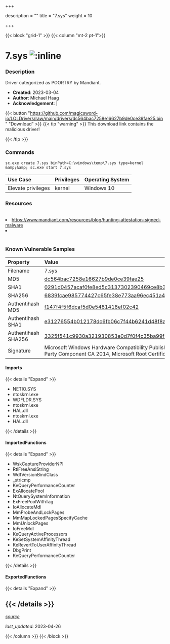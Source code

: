 +++

description = ""
title = "7.sys"
weight = 10

+++


{{< block "grid-1" >}}
{{< column "mt-2 pt-1">}}


# 7.sys ![:inline](/images/twitter_verified.png) 


### Description

Driver categorized as POORTRY by Mandiant.

- **Created**: 2023-03-04
- **Author**: Michael Haag
- **Acknowledgement**:  | [](https://twitter.com/)

{{< button "https://github.com/magicsword-io/LOLDrivers/raw/main/drivers/dc564bac7258e16627b9de0ce39fae25.bin" "Download" >}}
{{< tip "warning" >}}
This download link contains the malicious driver!

{{< /tip >}}

### Commands

```
sc.exe create 7.sys binPath=C:\windows\temp\7.sys type=kernel &amp;&amp; sc.exe start 7.sys
```

| Use Case | Privileges | Operating System | 
|:---- | ---- | ---- |
| Elevate privileges | kernel | Windows 10 |

### Resources
<br>
<li><a href="https://www.mandiant.com/resources/blog/hunting-attestation-signed-malware">https://www.mandiant.com/resources/blog/hunting-attestation-signed-malware</a></li>
<li><a href=""></a></li>
<br>

### Known Vulnerable Samples

| Property           | Value |
|:-------------------|:------|
| Filename           | 7.sys |
| MD5                | [dc564bac7258e16627b9de0ce39fae25](https://www.virustotal.com/gui/file/dc564bac7258e16627b9de0ce39fae25) |
| SHA1               | [0291d0457acaf0fe8ed5c3137302390469ce8b35](https://www.virustotal.com/gui/file/0291d0457acaf0fe8ed5c3137302390469ce8b35) |
| SHA256             | [6839fcae985774427c65fe38e773aa96ec451a412caa5354ad9e2b9b54ffe6c1](https://www.virustotal.com/gui/file/6839fcae985774427c65fe38e773aa96ec451a412caa5354ad9e2b9b54ffe6c1) |
| Authentihash MD5   | [f147f4f5f6dcaf5d0e5481418ef02c42](https://www.virustotal.com/gui/search/authentihash%253Af147f4f5f6dcaf5d0e5481418ef02c42) |
| Authentihash SHA1  | [e31276554b012178dc6fb06c7f44b6241d48f8a7](https://www.virustotal.com/gui/search/authentihash%253Ae31276554b012178dc6fb06c7f44b6241d48f8a7) |
| Authentihash SHA256| [3325f541c9930a321930853e0d7f0f4c35ba99f99a97bfe275c60248957720fb](https://www.virustotal.com/gui/search/authentihash%253A3325f541c9930a321930853e0d7f0f4c35ba99f99a97bfe275c60248957720fb) |
| Signature         | Microsoft Windows Hardware Compatibility Publisher, Microsoft Windows Third Party Component CA 2014, Microsoft Root Certificate Authority 2010   |


#### Imports
{{< details "Expand" >}}
* NETIO.SYS
* ntoskrnl.exe
* WDFLDR.SYS
* ntoskrnl.exe
* HAL.dll
* ntoskrnl.exe
* HAL.dll

{{< /details >}}
#### ImportedFunctions
{{< details "Expand" >}}
* WskCaptureProviderNPI
* RtlFreeAnsiString
* WdfVersionBindClass
* _stricmp
* KeQueryPerformanceCounter
* ExAllocatePool
* NtQuerySystemInformation
* ExFreePoolWithTag
* IoAllocateMdl
* MmProbeAndLockPages
* MmMapLockedPagesSpecifyCache
* MmUnlockPages
* IoFreeMdl
* KeQueryActiveProcessors
* KeSetSystemAffinityThread
* KeRevertToUserAffinityThread
* DbgPrint
* KeQueryPerformanceCounter

{{< /details >}}
#### ExportedFunctions
{{< details "Expand" >}}

{{< /details >}}
-----



[*source*](https://github.com/magicsword-io/LOLDrivers/tree/main/yaml/7.yaml)

*last_updated:* 2023-04-26








{{< /column >}}
{{< /block >}}
